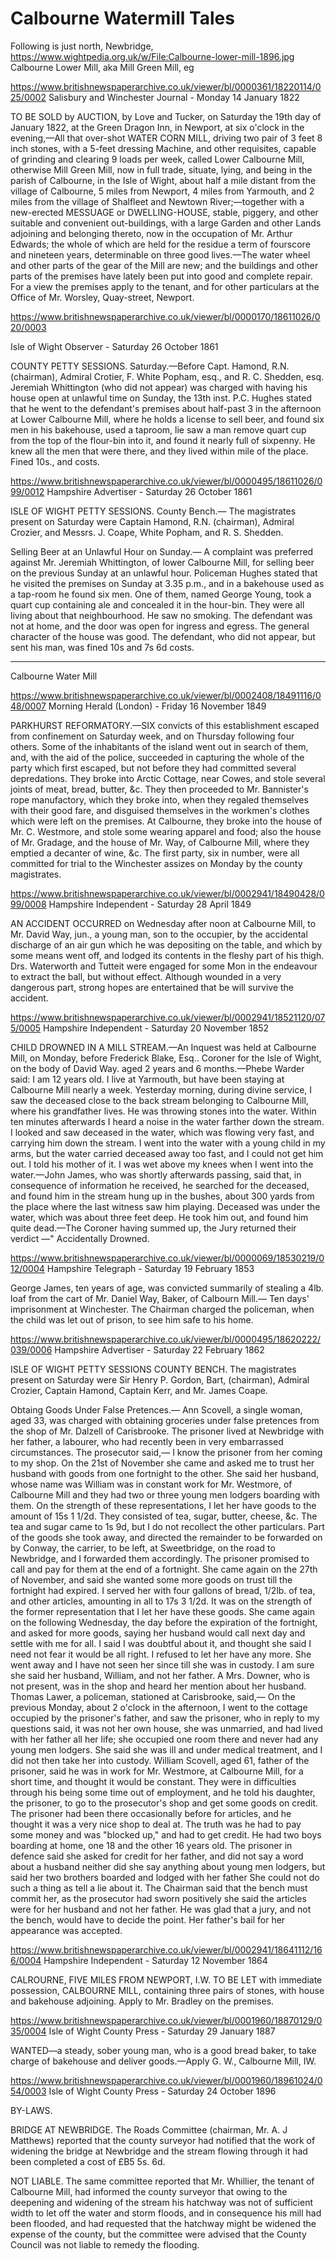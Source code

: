 # Calbourne Watermill Tales



Following is just north, Newbridge, https://www.wightpedia.org.uk/w/File:Calbourne-lower-mill-1896.jpg Calbourne Lower Mill, aka Mill Green Mill, eg 

https://www.britishnewspaperarchive.co.uk/viewer/bl/0000361/18220114/025/0002
Salisbury and Winchester Journal - Monday 14 January 1822

TO BE SOLD by AUCTION, by Love and Tucker, on Saturday the 19th day of January 1822, at the Green Dragon Inn, in Newport, at six o'clock in the evening,—All that over-shot WATER CORN MILL, driving two pair of 3 feet 8 inch stones, with a 5-feet dressing Machine, and other requisites, capable of grinding and clearing 9 loads per week, called Lower Calbourne Mill, otherwise Mill Green Mill, now in full trade, situate, lying, and being in the parish of Calbourne, in the Isle of Wight, about half a mile distant from the village of Calbourne, 5 miles from Newport, 4 miles from Yarmouth, and 2 miles from the village of Shalfleet and Newtown River;—together with a new-erected MESSUAGE or DWELLING-HOUSE, stable, piggery, and other suitable and convenient out-buildings, with a large Garden and other Lands adjoining and belonging thereto, now in the occupation of Mr. Arthur Edwards; the whole of which are held for the residue a term of fourscore and nineteen years, determinable on three good lives.—The water wheel and other parts of the gear of the Mill are new; and the buildings and other parts of the premises have lately been put into good and complete repair. For a view the premises apply to the tenant, and for other particulars at the Office of Mr. Worsley, Quay-street, Newport.

https://www.britishnewspaperarchive.co.uk/viewer/bl/0000170/18611026/020/0003

Isle of Wight Observer - Saturday 26 October 1861

COUNTY PETTY SESSIONS. Saturday.—Before Capt. Hamond, R.N. (chairman), Admiral Crotier, F. White Popham, esq., and R. C. Shedden, esq. Jeremiah Whittington (who did not appear) was charged with having his house open at unlawful time on Sunday, the 13th inst. P.C. Hughes stated that he went to the defendant's premises about half-past 3 in the afternoon at Lower Calbourne Mill, where he holds a license to sell beer, and found six men in his bakehouse, used a taproom, lie saw a man remove quart cup from the top of the flour-bin into it, and found it nearly full of sixpenny. He knew all the men that were there, and they lived within mile of the place. Fined 10s., and costs.

https://www.britishnewspaperarchive.co.uk/viewer/bl/0000495/18611026/099/0012
Hampshire Advertiser - Saturday 26 October 1861

ISLE OF WIGHT PETTY SESSIONS. County Bench.— The magistrates present on Saturday were Captain Hamond, R.N. (chairman), Admiral Crozier, and Messrs. J. Coape, White Popham, and R. S. Shedden.

Selling Beer at an Unlawful Hour on Sunday.— A complaint was preferred against Mr. Jeremiah Whittington, of lower Calbourne Mill, for selling beer on the previous Sunday at an unlawful hour. Policeman Hughes stated that he visited the premises on Sunday at 3.35 p.m., and in a bakehouse used as a tap-room he found six men. One of them, named George Young, took a quart cup containing ale and concealed it in the hour-bin. They were all living about that neighbourhood. He saw no smoking. The defendant was not at home, and the door was open for ingress and egress. The general character of the house was good. The defendant, who did not appear, but sent his man, was fined 10s and 7s 6d costs.

---

Calbourne Water Mill

https://www.britishnewspaperarchive.co.uk/viewer/bl/0002408/18491116/048/0007
Morning Herald (London) - Friday 16 November 1849

PARKHURST REFORMATORY.—SIX convicts of this establishment escaped from confinement on Saturday week, and on Thursday following four others. Some of the inhabitants of the island went out in search of them, and, with the aid of the police, succeeded in capturing the whole of the party which first escaped, but not before they had committed several depredations. They broke into Arctic Cottage, near Cowes, and stole several joints of meat, bread, butter, &c. They then proceeded to Mr. Bannister's rope manufactory, which they broke into, when they regaled themselves with their good fare, and disguised themselves in the workmen's clothes which were left on the premises. At Calbourne, they broke into the house of Mr. C. Westmore, and stole some wearing apparel and food; also the house of Mr. Gradage, and the house of Mr. Way, of Calbourne Mill, where they emptied a decanter of wine, &c. The first party, six in number, were all committed for trial to the Winchester assizes on Monday by the county magistrates.


https://www.britishnewspaperarchive.co.uk/viewer/bl/0002941/18490428/099/0008
Hampshire Independent - Saturday 28 April 1849

AN ACCIDENT OCCURRED on Wednesday after noon at Calbourne Mill, to Mr. David Way, jun., a young man, son to the occupier, by the accidental discharge of an air gun which he was depositing on the table, and which by some means went off, and lodged its contents in the fleshy part of his thigh. Drs. Waterworth and Tutteit were engaged for some Mon in the endeavour to extract the ball, but without effect. Although wounded in a very dangerous part, strong hopes are entertained that be will survive the accident.

https://www.britishnewspaperarchive.co.uk/viewer/bl/0002941/18521120/075/0005
Hampshire Independent - Saturday 20 November 1852

CHILD DROWNED IN A MILL STREAM.—An Inquest was held at Calbourne Mill, on Monday, before Frederick Blake, Esq.. Coroner for the Isle of Wight, on the body of David Way. aged 2 years and 6 months.—Phebe Warder said: I am 12 years old. I live at Yarmouth, but have been staying at Calbourne Mill nearly a week. Yesterday morning, during divine service, I saw the deceased close to the back stream belonging to Calbourne Mill, where his grandfather lives. He was throwing stones into the water. Within ten minutes afterwards I heard a noise in the water farther down the stream. I looked and saw deceased in the water, which was flowing very fast, and carrying him down the stream. I went into the water with a young child in my arms, but the water carried deceased away too fast, and I could not get him out. I told his mother of it. I was wet above my knees when I went into the water.—John James, who was shortly afterwards passing, said that, in consequence of information he received, he searched for the deceased, and found him in the stream hung up in the bushes, about 300 yards from the place where the last witness saw him playing. Deceased was under the water, which was about three feet deep. He took him out, and found him quite dead.—The Coroner having summed up, the Jury returned their verdict —" Accidentally Drowned.

https://www.britishnewspaperarchive.co.uk/viewer/bl/0000069/18530219/012/0004
Hampshire Telegraph - Saturday 19 February 1853

George James, ten years of age, was convicted summarily of stealing a 4lb. loaf from the cart of Mr. Daniel Way, Baker, of Calbourn Mill.— Ten days' imprisonment at Winchester. The Chairman charged the policeman, when the child was let out of prison, to see him safe to his home.


https://www.britishnewspaperarchive.co.uk/viewer/bl/0000495/18620222/039/0006
Hampshire Advertiser - Saturday 22 February 1862

ISLE OF WIGHT PETTY SESSIONS COUNTY BENCH. The magistrates present on Saturday were Sir Henry P. Gordon, Bart, (chairman), Admiral Crozier, Captain Hamond, Captain Kerr, and Mr. James Coape.

Obtaing Goods Under False Pretences.— Ann Scovell, a single woman, aged 33, was charged with obtaining groceries under false pretences from the shop of Mr. Dalzell of Carisbrooke. The prisoner lived at Newbridge with her father, a labourer, who had recently been in very embarrassed circumstances. The prosecutor said,— I know the prisoner from her coming to my shop. On the 21st of November she came and asked me to trust her husband with goods from one fortnight to the other. She said her husband, whose name was William was in constant work for Mr. Westmore, of Calbourne Mill and they had two or three young men lodgers boarding with them. On the strength of these representations, I let her have goods to the amount of 15s 1 1/2d. They consisted of tea, sugar, butter, cheese, &c. The tea and sugar came to 1s 9d, but I do not recollect the other particulars. Part of the goods she took away, and directed the remainder to be forwarded on by Conway, the carrier, to be left, at Sweetbridge, on the road to Newbridge, and I forwarded them accordingly. The prisoner promised to call and pay for them at the end of a fortnight. She came again on the 27th of November, and said she wanted some more goods on trust till the fortnight had expired. I served her with four gallons of bread, 1/2lb. of tea, and other articles, amounting in all to 17s 3 1/2d. It was on the strength of the former representation that I let her have these goods. She came again on the following Wednesday, the day before the expiration of the fortnight, and asked for more goods, saying her husband would call next day and settle with me for all. I said I was doubtful about it, and thought she said I need not fear it would be all right. I refused to let her have any more. She went away and I have not seen her since till she was in custody. I am sure she said her husband, William, and not her father. A Mrs. Downer, who is not present, was in the shop and heard her mention about her husband. Thomas Lawer, a policeman, stationed at Carisbrooke, said,— On the previous Monday, about 2 o'clock in the afternoon, I went to the cottage occupied by the prisoner's father, and saw the prisoner, who in reply to my questions said, it was not her own house, she was unmarried, and had lived with her father all her life; she occupied one room there and never had any young men lodgers. She said she was ill and under medical treatment, and I did not then take her into custody. William Scovell, aged 61, father of the prisoner, said he was in work for Mr. Westmore, at Calbourne Mill, for a short time, and thought it would be constant. They were in difficulties through his being some time out of employment, and he told his daughter, the prisoner, to go to the prosecutor's shop and get some goods on credit. The prisoner had been there occasionally before for articles, and he thought it was a very nice shop to deal at. The truth was he had to pay some money and was "blocked up," and had to get credit. He had two boys boarding at home, one 18 and the other 16 years old. The prisoner in defence said she asked for credit for her father, and did not say a word about a husband neither did she say anything about young men lodgers, but said her two brothers boarded and lodged with her father She could not do such a thing as tell a lie about it. The Chairman said that the bench must commit her, as the prosecutor had sworn positively she said the articles were for her husband and not her father. He was glad that a jury, and not the bench, would have to decide the point. Her father's bail for her appearance was accepted.

https://www.britishnewspaperarchive.co.uk/viewer/bl/0002941/18641112/166/0004
Hampshire Independent - Saturday 12 November 1864

CALROURNE, FIVE MILES FROM NEWPORT, I.W. TO BE LET with immediate possession, CALBOURNE MILL, containing three pairs of stones, with house and bakehouse adjoining. Apply to Mr. Bradley on the premises.

https://www.britishnewspaperarchive.co.uk/viewer/bl/0001960/18870129/035/0004
Isle of Wight County Press - Saturday 29 January 1887

WANTED—a steady, sober young man, who is a good bread baker, to take charge of bakehouse and deliver goods.—Apply G. W., Calbourne Mill, IW.


https://www.britishnewspaperarchive.co.uk/viewer/bl/0001960/18961024/054/0003
Isle of Wight County Press - Saturday 24 October 1896

BY-LAWS.

BRIDGE AT NEWBRIDGE. The Roads Committee (chairman, Mr. A. J Matthews) reported that the county surveyor had notified that the work of widening the bridge at Newbridge and the stream flowing through it had been completed a cost of £B5 5s. 6d.

NOT LIABLE. The same committee reported that Mr. Whillier, the tenant of Calbourne Mill, had informed the county surveyor that owing to the deepening and widening of the stream his hatchway was not of sufficient width to let off the water and storm floods, and in consequence his mill had been flooded, and had requested that the hatchway might be widened the expense of the county, but the committee were advised that the County Council was not liable to remedy the flooding.
